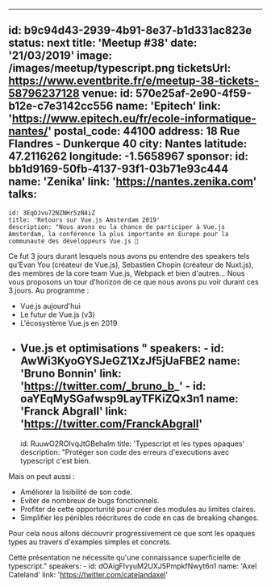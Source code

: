 ---
id: b9c94d43-2939-4b91-8e37-b1d331ac823e
status: next
title: 'Meetup #38'
date: '21/03/2019'
image: /images/meetup/typescript.png 
ticketsUrl: https://www.eventbrite.fr/e/meetup-38-tickets-58796237128
venue:
  id: 570e25af-2e90-4f59-b12e-c7e3142cc556
  name: 'Epitech'
  link: 'https://www.epitech.eu/fr/ecole-informatique-nantes/'
  postal_code: 44100
  address: 18 Rue Flandres - Dunkerque 40
  city: Nantes
  latitude: 47.2116262
  longitude: -1.5658967
sponsor:
    id: bb1d9169-50fb-4137-93f1-03b71e93c444
    name: 'Zenika'
    link: 'https://nantes.zenika.com'
talks:
  -
    id: 3EqOJvu72NZNHrSzN4iZ
    title: 'Retours sur Vue.js Amsterdam 2019'
    description: "Nous avons eu la chance de participer à Vue.js Amsterdam, la conférence la plus importante en Europe pour la communauté des développeurs Vue.js 💚

Ce fut 3 jours durant lesquels nous avons pu entendre des speakers tels qu'Evan You (créateur de Vue.js), Sebastien Chopin (créateur de Nuxt.js), des membres de la core team Vue.js, Webpack et bien d'autres...
Nous vous proposons un tour d'horizon de ce que nous avons pu voir durant ces 3 jours. Au programme :
- Vue.js aujourd'hui
- Le futur de Vue.js (v3)
- L'écosystème Vue.js en 2019
- Vue.js et optimisations
"
    speakers:
      -
          id: AwWi3KyoGYSJeGZ1XzJf5jUaFBE2
          name: 'Bruno Bonnin'
          link: 'https://twitter.com/_bruno_b_'
      -
          id: oaYEqMySGafwsp9LayTFKiZQx3n1
          name: 'Franck Abgrall'
          link: 'https://twitter.com/FranckAbgrall'
  -
    id: RuuwO2ROIvqJtGBehalm
    title: 'Typescript et les types opaques'
    description: "Protéger son code des erreurs d'executions avec typescript c'est bien.

Mais on peut aussi :
- Améliorer la lisibilité de son code.
- Eviter de  nombreux de bugs fonctionnels.
- Profiter de cette opportunité pour créer des modules au limites claires.
- Simplifier les pénibles réécritures de code en cas de breaking changes.

Pour cela nous allons découvrir progressivement ce que sont les opaques types au travers d'examples simples et concrets.

Cette présentation ne nécessite qu'une connaissance superficielle de typescript."
    speakers:
      -
          id: dOAigFIvyuM2UXJ5PmpkfNwyt6n1
          name: 'Axel Cateland'
          link: 'https://twitter.com/catelandaxel'
